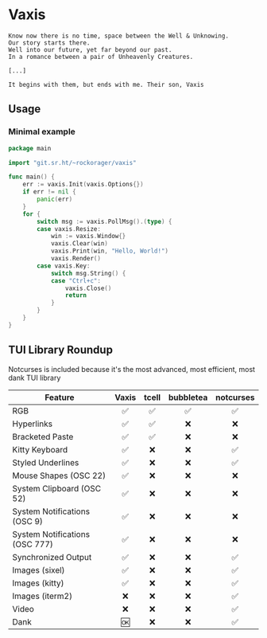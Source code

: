 # Vaxis

```
Know now there is no time, space between the Well & Unknowing.
Our story starts there.
Well into our future, yet far beyond our past.
In a romance between a pair of Unheavenly Creatures.

[...]

It begins with them, but ends with me. Their son, Vaxis
```

## Usage

### Minimal example

```go
package main

import "git.sr.ht/~rockorager/vaxis"

func main() {
	err := vaxis.Init(vaxis.Options{})
	if err != nil {
		panic(err)
	}
	for {
		switch msg := vaxis.PollMsg().(type) {
		case vaxis.Resize:
			win := vaxis.Window{}
			vaxis.Clear(win)
			vaxis.Print(win, "Hello, World!")
			vaxis.Render()
		case vaxis.Key:
			switch msg.String() {
			case "Ctrl+c":
				vaxis.Close()
				return
			}
		}
	}
}
```

## TUI Library Roundup

Notcurses is included because it's the most advanced, most efficient,
most dank TUI library

| Feature                        | Vaxis | tcell | bubbletea | notcurses |
| ------------------------------ | :---: | :---: | :-------: | :-------: |
| RGB                            |  ✅   |  ✅   |    ✅     |    ✅     |
| Hyperlinks                     |  ✅   |  ✅   |    ❌     |    ❌     |
| Bracketed Paste                |  ✅   |  ✅   |    ❌     |    ❌     |
| Kitty Keyboard                 |  ✅   |  ❌   |    ❌     |    ✅     |
| Styled Underlines              |  ✅   |  ❌   |    ❌     |    ✅     |
| Mouse Shapes (OSC 22)          |  ✅   |  ❌   |    ❌     |    ❌     |
| System Clipboard (OSC 52)      |  ✅   |  ❌   |    ❌     |    ❌     |
| System Notifications (OSC 9)   |  ✅   |  ❌   |    ❌     |    ❌     |
| System Notifications (OSC 777) |  ✅   |  ❌   |    ❌     |    ❌     |
| Synchronized Output            |  ✅   |  ❌   |    ❌     |    ✅     |
| Images (sixel)                 |  ✅   |  ❌   |    ❌     |    ✅     |
| Images (kitty)                 |  ✅   |  ❌   |    ❌     |    ✅     |
| Images (iterm2)                |  ❌   |  ❌   |    ❌     |    ✅     |
| Video                          |  ❌   |  ❌   |    ❌     |    ✅     |
| Dank                           |  🆗   |  ❌   |    ❌     |    ✅     |
